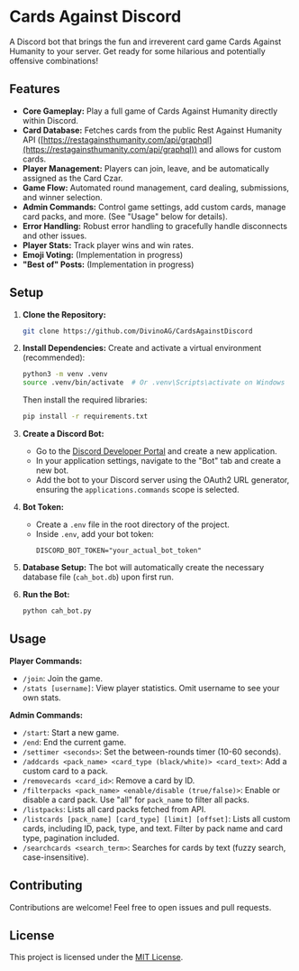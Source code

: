 # Cards Against Discord

A Discord bot that brings the fun and irreverent card game Cards Against Humanity to your server. Get ready for some hilarious and potentially offensive combinations!

## Features

* **Core Gameplay:** Play a full game of Cards Against Humanity directly within Discord.
* **Card Database:** Fetches cards from the public Rest Against Humanity API ([https://restagainsthumanity.com/api/graphql](https://restagainsthumanity.com/api/graphql)) and allows for custom cards.
* **Player Management:** Players can join, leave, and be automatically assigned as the Card Czar.
* **Game Flow:** Automated round management, card dealing, submissions, and winner selection.
* **Admin Commands:** Control game settings, add custom cards, manage card packs, and more.  (See "Usage" below for details).
* **Error Handling:** Robust error handling to gracefully handle disconnects and other issues.
* **Player Stats:** Track player wins and win rates.
* **Emoji Voting:**  (Implementation in progress)
* **"Best of" Posts:**  (Implementation in progress)

## Setup

1. **Clone the Repository:**
   ```bash
   git clone https://github.com/DivinoAG/CardsAgainstDiscord
   ```

2. **Install Dependencies:** Create and activate a virtual environment (recommended):
    ```bash
    python3 -m venv .venv
    source .venv/bin/activate  # Or .venv\Scripts\activate on Windows
    ```
    Then install the required libraries:
    ```bash
    pip install -r requirements.txt
    ```

3. **Create a Discord Bot:**
    * Go to the [Discord Developer Portal](https://discord.com/developers/applications) and create a new application.
    * In your application settings, navigate to the "Bot" tab and create a new bot.
    * Add the bot to your Discord server using the OAuth2 URL generator, ensuring the `applications.commands` scope is selected.

4. **Bot Token:**
    * Create a `.env` file in the root directory of the project.
    * Inside `.env`, add your bot token:
      ```
      DISCORD_BOT_TOKEN="your_actual_bot_token"
      ```

5. **Database Setup:**
   The bot will automatically create the necessary database file (`cah_bot.db`) upon first run.

6. **Run the Bot:**
   ```bash
   python cah_bot.py
   ```

## Usage
**Player Commands:**

* `/join`: Join the game.
* `/stats [username]`: View player statistics. Omit username to see your own stats.

**Admin Commands:**

* `/start`: Start a new game.
* `/end`: End the current game.
* `/settimer <seconds>`: Set the between-rounds timer (10-60 seconds).
* `/addcards <pack_name> <card_type (black/white)> <card_text>`: Add a custom card to a pack.
* `/removecards <card_id>`: Remove a card by ID.
* `/filterpacks <pack_name> <enable/disable (true/false)>`: Enable or disable a card pack. Use "all" for `pack_name` to filter all packs.
* `/listpacks`: Lists all card packs fetched from API.
* `/listcards [pack_name] [card_type] [limit] [offset]`: Lists all custom cards, including ID, pack, type, and text.
    Filter by pack name and card type, pagination included.
* `/searchcards <search_term>`: Searches for cards by text (fuzzy search, case-insensitive).

## Contributing

Contributions are welcome! Feel free to open issues and pull requests.

## License

This project is licensed under the [MIT License](LICENSE).
